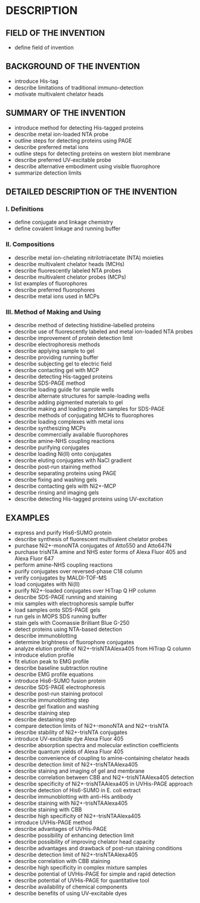 # DESCRIPTION

## FIELD OF THE INVENTION

- define field of invention

## BACKGROUND OF THE INVENTION

- introduce His-tag
- describe limitations of traditional immuno-detection
- motivate multivalent chelator heads

## SUMMARY OF THE INVENTION

- introduce method for detecting His-tagged proteins
- describe metal ion-loaded NTA probe
- outline steps for detecting proteins using PAGE
- describe preferred metal ions
- outline steps for detecting proteins on western blot membrane
- describe preferred UV-excitable probe
- describe alternative embodiment using visible fluorophore
- summarize detection limits

## DETAILED DESCRIPTION OF THE INVENTION

### I. Definitions

- define conjugate and linkage chemistry
- define covalent linkage and running buffer

### II. Compositions

- describe metal ion-chelating nitrilotriacetate (NTA) moieties
- describe multivalent chelator heads (MCHs)
- describe fluorescently labeled NTA probes
- describe multivalent chelator probes (MCPs)
- list examples of fluorophores
- describe preferred fluorophores
- describe metal ions used in MCPs

### III. Method of Making and Using

- describe method of detecting histidine-labelled proteins
- describe use of fluorescently labeled and metal ion-loaded NTA probes
- describe improvement of protein detection limit
- describe electrophoresis methods
- describe applying sample to gel
- describe providing running buffer
- describe subjecting gel to electric field
- describe contacting gel with MCP
- describe detecting His-tagged proteins
- describe SDS-PAGE method
- describe loading guide for sample wells
- describe alternate structures for sample-loading wells
- describe adding pigmented materials to gel
- describe making and loading protein samples for SDS-PAGE
- describe methods of conjugating MCHs to fluorophores
- describe loading complexes with metal ions
- describe synthesizing MCPs
- describe commercially available fluorophores
- describe amine-NHS coupling reactions
- describe purifying conjugates
- describe loading Ni(II) onto conjugates
- describe eluting conjugates with NaCl gradient
- describe post-run staining method
- describe separating proteins using PAGE
- describe fixing and washing gels
- describe contacting gels with Ni2+-MCP
- describe rinsing and imaging gels
- describe detecting His-tagged proteins using UV-excitation

## EXAMPLES

- express and purify His6-SUMO protein
- describe synthesis of fluorescent multivalent chelator probes
- purchase Ni2+-monoNTA conjugates of Atto550 and Atto647N
- purchase trisNTA amine and NHS ester forms of Alexa Fluor 405 and Alexa Fluor 647
- perform amine-NHS coupling reactions
- purify conjugates over reversed-phase C18 column
- verify conjugates by MALDI-TOF-MS
- load conjugates with Ni(II)
- purify Ni2+-loaded conjugates over HiTrap Q HP column
- describe SDS-PAGE running and staining
- mix samples with electrophoresis sample buffer
- load samples onto SDS-PAGE gels
- run gels in MOPS SDS running buffer
- stain gels with Coomassie Brilliant Blue G-250
- detect proteins using NTA-based detection
- describe immunoblotting
- determine brightness of fluorophore conjugates
- analyze elution profile of Ni2+-trisNTAAlexa405 from HiTrap Q column
- introduce elution profile
- fit elution peak to EMG profile
- describe baseline subtraction routine
- describe EMG profile equations
- introduce His6-SUMO fusion protein
- describe SDS-PAGE electrophoresis
- describe post-run staining protocol
- describe immunoblotting step
- describe gel fixation and washing
- describe staining step
- describe destaining step
- compare detection limits of Ni2+-monoNTA and Ni2+-trisNTA
- describe stability of Ni2+-trisNTA conjugates
- introduce UV-excitable dye Alexa Fluor 405
- describe absorption spectra and molecular extinction coefficients
- describe quantum yields of Alexa Fluor 405
- describe convenience of coupling to amine-containing chelator heads
- describe detection limit of Ni2+-trisNTAAlexa405
- describe staining and imaging of gel and membrane
- describe correlation between CBB and Ni2+-trisNTAAlexa405 detection
- describe specificity of Ni2+-trisNTAAlexa405 in UVHis-PAGE approach
- describe detection of His6-SUMO in E. coli extract
- describe immunoblotting with anti-His antibody
- describe staining with Ni2+-trisNTAAlexa405
- describe staining with CBB
- describe high specificity of Ni2+-trisNTAAlexa405
- introduce UVHis-PAGE method
- describe advantages of UVHis-PAGE
- describe possibility of enhancing detection limit
- describe possibility of improving chelator head capacity
- describe advantages and drawback of post-run staining conditions
- describe detection limit of Ni2+-trisNTAAlexa405
- describe correlation with CBB staining
- describe high specificity in complex mixture samples
- describe potential of UVHis-PAGE for simple and rapid detection
- describe potential of UVHis-PAGE for quantitative tool
- describe availability of chemical components
- describe benefits of using UV-excitable dyes

